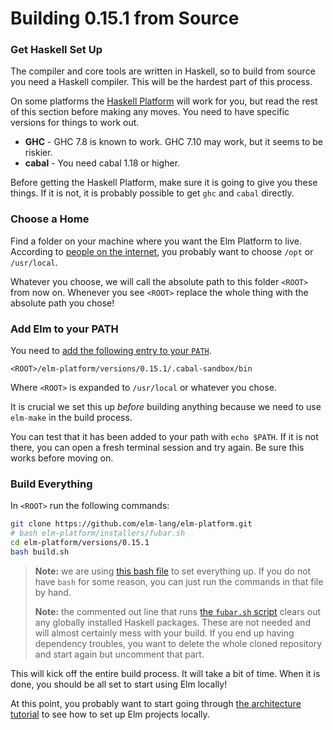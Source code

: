 # Building 0.15.1 from Source

### Get Haskell Set Up

The compiler and core tools are written in Haskell, so to build from source you need a Haskell compiler. This will be the hardest part of this process.

On some platforms the [Haskell Platform][hp] will work for you, but read the rest of this section before making any moves. You need to have specific versions for things to work out.

  * **GHC** - GHC 7.8 is known to work. GHC 7.10 may work, but it seems to be riskier.
  * **cabal** - You need cabal 1.18 or higher.

Before getting the Haskell Platform, make sure it is going to give you these things. If it is not, it is probably possible to get `ghc` and `cabal` directly.

[hp]: http://hackage.haskell.org/platform/


### Choose a Home

Find a folder on your machine where you want the Elm Platform to live. According to [people on the internet][folder], you probably want to choose `/opt` or `/usr/local`.

[folder]: http://unix.stackexchange.com/questions/20600/should-i-put-application-into-usr-local-or-usr-local-share

Whatever you choose, we will call the absolute path to this folder `<ROOT>` from now on. Whenever you see `<ROOT>` replace the whole thing with the absolute path you chose!


### Add Elm to your PATH

You need to [add the following entry to your `PATH`][path].

[path]: http://unix.stackexchange.com/questions/26047/how-to-correctly-add-a-path-to-path

```
<ROOT>/elm-platform/versions/0.15.1/.cabal-sandbox/bin
```

Where `<ROOT>` is expanded to `/usr/local` or whatever you chose.

It is crucial we set this up *before* building anything because we need to use `elm-make` in the build process. 

You can test that it has been added to your path with `echo $PATH`. If it is not there, you can open a fresh terminal session and try again. Be sure this works before moving on.


### Build Everything

In `<ROOT>` run the following commands:

```bash
git clone https://github.com/elm-lang/elm-platform.git
# bash elm-platform/installers/fubar.sh
cd elm-platform/versions/0.15.1
bash build.sh
```

> **Note:** we are using [this bash file][bash] to set everything up. If you do not have `bash` for some reason, you can just run the commands in that file by hand.
>
> **Note:** the commented out line that runs [the `fubar.sh` script][fubar] clears out any globally installed Haskell packages. These are not needed and will almost certainly mess with your build. If you end up having dependency troubles, you want to delete the whole cloned repository and start again but uncomment that part.

[bash]: build.sh
[fubar]: https://github.com/elm-lang/elm-platform/blob/master/installers/fubar.sh

This will kick off the entire build process. It will take a bit of time. When it is done, you should be all set to start using Elm locally!

At this point, you probably want to start going through [the architecture tutorial][arch] to see how to set up Elm projects locally.

[arch]: https://github.com/evancz/elm-architecture-tutorial/
